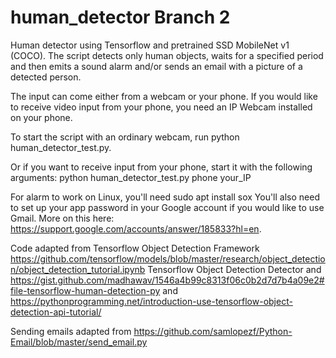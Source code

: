 # human_detector Branch 2

Human detector using Tensorflow and pretrained SSD MobileNet v1 (COCO). The script detects only human objects, waits for a specified period and then emits a sound alarm and/or sends an email with a picture of a detected person.

The input can come either from a webcam or your phone. If you would like to receive video input from your phone, you need an IP Webcam installed on your phone.

To start the script with an ordinary webcam, run python human_detector_test.py.

Or if you want to receive input from your phone, start it with the following arguments:
python human_detector_test.py phone your_IP

For alarm to work on Linux, you'll need sudo apt install sox
You'll also need to set up your app password in your Google account if you would like to use Gmail. More on this here: https://support.google.com/accounts/answer/185833?hl=en.

Code adapted from Tensorflow Object Detection Framework
https://github.com/tensorflow/models/blob/master/research/object_detection/object_detection_tutorial.ipynb
Tensorflow Object Detection Detector
and https://gist.github.com/madhawav/1546a4b99c8313f06c0b2d7d7b4a09e2#file-tensorflow-human-detection-py
and https://pythonprogramming.net/introduction-use-tensorflow-object-detection-api-tutorial/

Sending emails adapted from https://github.com/samlopezf/Python-Email/blob/master/send_email.py
